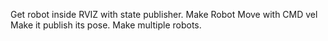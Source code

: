 Get robot inside RVIZ with state publisher. 
Make Robot Move with CMD vel
Make it publish its pose. 
Make multiple robots. 